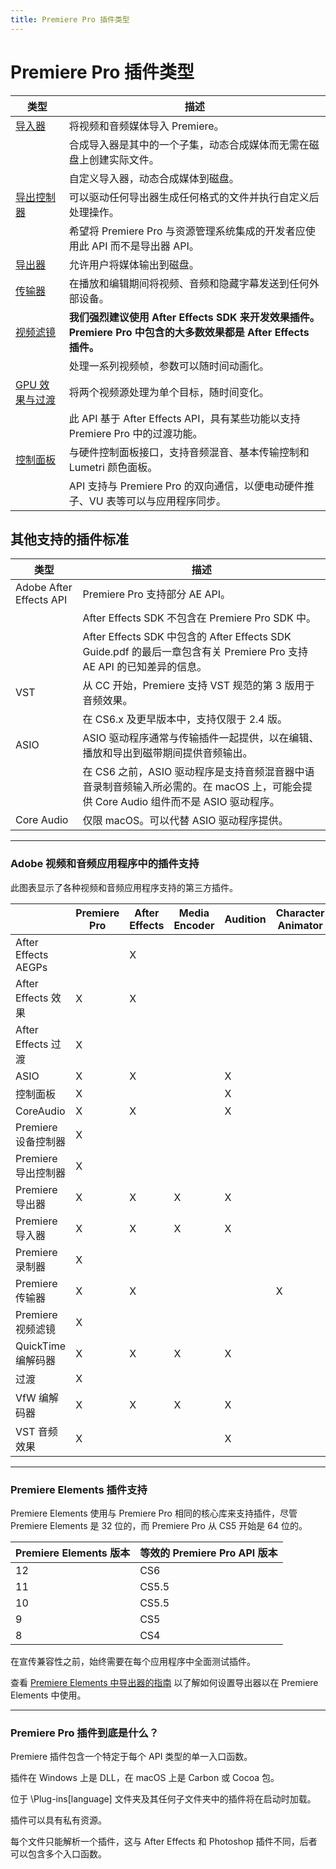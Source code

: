 ```yaml
---
title: Premiere Pro 插件类型
---
```

# Premiere Pro 插件类型

|                                        类型                                        |                                                                        描述                                                                        |
|------------------------------------------------------------------------------------|---------------------------------------------------------------------------------------------------------------------------------------------------|
| [导入器](../../importers/importers)                                               | 将视频和音频媒体导入 Premiere。                                                                                                                  |
|                                                                                    | 合成导入器是其中的一个子集，动态合成媒体而无需在磁盘上创建实际文件。                                                                             |
|                                                                                    | 自定义导入器，动态合成媒体到磁盘。                                                                                                               |
| [导出控制器](../../export-controllers/export-controllers)                         | 可以驱动任何导出器生成任何格式的文件并执行自定义后处理操作。                                                                                     |
|                                                                                    | 希望将 Premiere Pro 与资源管理系统集成的开发者应使用此 API 而不是导出器 API。                                                                    |
| [导出器](../../exporters/exporters)                                               | 允许用户将媒体输出到磁盘。                                                                                                                       |
| [传输器](../../transmitters/transmitters)                                         | 在播放和编辑期间将视频、音频和隐藏字幕发送到任何外部设备。                                                                                       |
| [视频滤镜](../../video-filters/video-filters)                                     | **我们强烈建议使用 After Effects SDK 来开发效果插件。Premiere Pro 中包含的大多数效果都是 After Effects 插件。**                                   |
|                                                                                    | 处理一系列视频帧，参数可以随时间动画化。                                                                                                         |
| [GPU 效果与过渡](../../gpu-effects-transitions/gpu-effects-transitions)           | 将两个视频源处理为单个目标，随时间变化。                                                                                                         |
|                                                                                    | 此 API 基于 After Effects API，具有某些功能以支持 Premiere Pro 中的过渡功能。                                                                    |
| [控制面板](../../control-surfaces/control-surfaces)                               | 与硬件控制面板接口，支持音频混音、基本传输控制和 Lumetri 颜色面板。                                                                              |
|                                                                                    | API 支持与 Premiere Pro 的双向通信，以便电动硬件推子、VU 表等可以与应用程序同步。                                                                |

## 其他支持的插件标准

|          类型          |                                                                                        描述                                                                                        |
|------------------------|-----------------------------------------------------------------------------------------------------------------------------------------------------------------------------------|
| Adobe After Effects API | Premiere Pro 支持部分 AE API。                                                                                                                                                    |
|                        | After Effects SDK 不包含在 Premiere Pro SDK 中。                                                                                                                                  |
|                        | After Effects SDK 中包含的 After Effects SDK Guide.pdf 的最后一章包含有关 Premiere Pro 支持 AE API 的已知差异的信息。                                                             |
| VST                    | 从 CC 开始，Premiere 支持 VST 规范的第 3 版用于音频效果。                                                                                                                         |
|                        | 在 CS6.x 及更早版本中，支持仅限于 2.4 版。                                                                                                                                       |
| ASIO                   | ASIO 驱动程序通常与传输插件一起提供，以在编辑、播放和导出到磁带期间提供音频输出。                                                                                                 |
|                        | 在 CS6 之前，ASIO 驱动程序是支持音频混音器中语音录制音频输入所必需的。在 macOS 上，可能会提供 Core Audio 组件而不是 ASIO 驱动程序。                                               |
| Core Audio             | 仅限 macOS。可以代替 ASIO 驱动程序提供。                                                                                                                                         |

---

### Adobe 视频和音频应用程序中的插件支持

此图表显示了各种视频和音频应用程序支持的第三方插件。

|                             | Premiere Pro | After Effects | Media Encoder | Audition | Character Animator | Prelude |
| --------------------------- | ------------ | ------------- | ------------- | -------- | ------------------ | ------- |
| After Effects AEGPs         |              | X             |               |          |                    |         |
| After Effects 效果          | X            | X             |               |          |                    |         |
| After Effects 过渡          | X            |               |               |          |                    |         |
| ASIO                        | X            | X             |               | X        |                    | X       |
| 控制面板                    | X            |               |               | X        |                    |         |
| CoreAudio                   | X            | X             |               | X        |                    | X       |
| Premiere 设备控制器         | X            |               |               |          |                    |         |
| Premiere 导出控制器         | X            |               |               |          |                    |         |
| Premiere 导出器             | X            | X             | X             | X        |                    |         |
| Premiere 导入器             | X            | X             | X             | X        |                    | X       |
| Premiere 录制器             | X            |               |               |          |                    |         |
| Premiere 传输器             | X            | X             |               |          | X                  | X       |
| Premiere 视频滤镜           | X            |               |               |          |                    |         |
| QuickTime 编解码器          | X            | X             | X             | X        |                    | X       |
| 过渡                        | X            |               |               |          |                    |         |
| VfW 编解码器                | X            | X             | X             | X        |                    | X       |
| VST 音频效果                | X            |               |               | X        |                    |         |

---

### Premiere Elements 插件支持

Premiere Elements 使用与 Premiere Pro 相同的核心库来支持插件，尽管 Premiere Elements 是 32 位的，而 Premiere Pro 从 CS5 开始是 64 位的。

| Premiere Elements 版本 | 等效的 Premiere Pro API 版本 |
| ------------------------- | ---------------------------- |
| 12                        | CS6                          |
| 11                        | CS5.5                        |
| 10                        | CS5.5                        |
| 9                         | CS5                          |
| 8                         | CS4                          |

在宣传兼容性之前，始终需要在每个应用程序中全面测试插件。

查看 [Premiere Elements 中导出器的指南](../../exporters/additional-details#guidelines-for-exporters-in-premiere-elements) 以了解如何设置导出器以在 Premiere Elements 中使用。

---

### Premiere Pro 插件到底是什么？

Premiere 插件包含一个特定于每个 API 类型的单一入口函数。

插件在 Windows 上是 DLL，在 macOS 上是 Carbon 或 Cocoa 包。

位于 \\Plug-ins[language] 文件夹及其任何子文件夹中的插件将在启动时加载。

插件可以具有私有资源。

每个文件只能解析一个插件，这与 After Effects 和 Photoshop 插件不同，后者可以包含多个入口函数。
